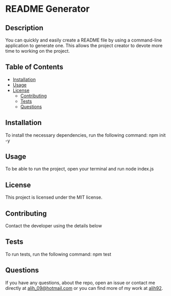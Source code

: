 # README Generator

  ## Description
  You can quickly and easily create a README file by using a command-line application to generate one. This allows the project creator to devote more time to working on the project.

  ## Table of Contents

  - [Installation](#installation)
  - [Usage](#usage)
  - [License](#license)
    - [Contributing](#contributing)
    - [Tests](#tests)
    - [Questions](#questions)

  ## Installation
  To install the necessary dependencies, run the following command:
    npm init -y

  ## Usage
  To be able to run the project, open your terminal and run node index.js

  ## License
  This project is licensed under the MIT license.

  ## Contributing
  Contact the developer using the details below

  ## Tests
  To run tests, run the following command: 
  npm test

  ## Questions
  If you have any questions, about the repo, open an issue or contact me directly at [alih_09@hotmail.com](mailto:alih_09@hotmail.com) or you can find more of my work at [alih92](https://github.com/alih92).


